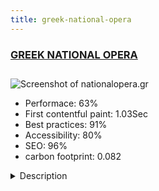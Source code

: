 ```yaml
---
title: greek-national-opera
---
```


<div style="height: 3rem">
  <a href="https://www.nationalopera.gr/"><h3>GREEK NATIONAL OPERA</h3></a>
</div>
<img loading="lazy" src="/images/thumbs/nationalopera.gr.jpg" alt="Screenshot of nationalopera.gr" />
<ul>
  <li>Performace: 63%</li>
  <li>
    First contentful paint:
    1.03Sec
  </li>
  <li>Best practices: 91%</li>
  <li>Accessibility: 80%</li>
  <li>SEO: 96%</li>
  <li>carbon footprint: 0.082</li>
</ul>
<details>
  <summary>Description</summary>
  <p>The official web site of Greek National Opera. 

Their mission is to offer audiences – at home and abroad – high-calibre productions, by presenting operas, ballets, operettas, operas for children and music recitals, among others.

Performances are held at Greek National Opera's two stages at the Stavros Niarchos Foundation Cultural Center (Stavros Niarchos Hall and Alternative Stage), as well as at the open-air Odeon of Herodes Atticus.The site was build using latest Joomla version with K2 component and modules</p>
</details>


